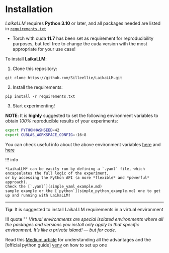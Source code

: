 # Installation

*LaikaLLM* requires **Python 3.10** or later, and all packages needed are listed in 
[`requirements.txt`](https://github.com/Silleellie/LaikaLLM/blob/main/requirements.txt)

- Torch with cuda **11.7** has been set as requirement for reproducibility purposes, but feel free to change the cuda
  version with the most appropriate for your use case!

To install **LaikaLLM**:

1. Clone this repository:
  ```
  git clone https://github.com/Silleellie/LaikaLLM.git
  ```
2. Install the requirements:
  ```
  pip install -r requirements.txt
  ```
3. Start experimenting!

**NOTE**: It is **highly** suggested to set the following environment variables to obtain *100%* reproducible results of
your experiments:

```bash
export PYTHONHASHSEED=42
export CUBLAS_WORKSPACE_CONFIG=:16:8
```

You can check useful info about the above environment variables [here](https://docs.python.org/3.3/using/cmdline.html#envvar-PYTHONHASHSEED) and [here](https://docs.nvidia.com/cuda/cublas/index.html#results-reproducibility)

!!! info

    *LaikaLLM* can be easily run by defining a `.yaml` file, which encapsulates the full logic of the experiment,
    or by accessing the Python API (a more *flexible* and *powerful* approach).
    Check the [`.yaml`](simple_yaml_example.md)
    sample example or the [`python`](simple_python_example.md) one to get up and running with LaikaLLM!


---
**Tip**: It is suggested to install LaikaLLM requirements in a virtual environment

!!! quote ""
    *Virtual environments are special isolated environments where all the packages and versions you install only 
    apply to that specific environment. It’s like a private island! — but for code.*

Read this [Medium article][medium] for understanding all the advantages and the [official python guide] [venv]
on how to set up one

[medium]: https://towardsdatascience.com/why-you-should-use-a-virtual-environment-for-every-python-project-c17dab3b0fd0
[venv]: https://packaging.python.org/en/latest/guides/installing-using-pip-and-virtual-environments/